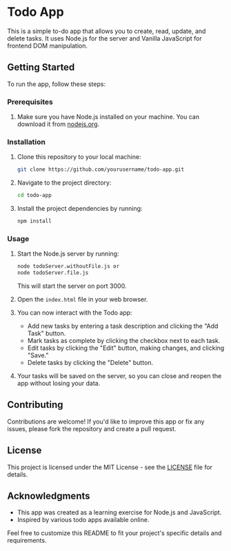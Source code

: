 
# Todo App

This is a simple to-do app that allows you to create, read, update, and delete tasks. It uses Node.js for the server and Vanilla JavaScript for frontend DOM manipulation.

## Getting Started

To run the app, follow these steps:

### Prerequisites

1. Make sure you have Node.js installed on your machine. You can download it from [nodejs.org](https://nodejs.org/).

### Installation

1. Clone this repository to your local machine:

   ```bash
   git clone https://github.com/yourusername/todo-app.git
   ```

2. Navigate to the project directory:

   ```bash
   cd todo-app
   ```

3. Install the project dependencies by running:

   ```bash
   npm install
   ```

### Usage

1. Start the Node.js server by running:

   ```bash
   node todoServer.withoutFile.js or 
   node todoServer.file.js 
   ```

   This will start the server on port 3000.

2. Open the `index.html` file in your web browser.

3. You can now interact with the Todo app:

   - Add new tasks by entering a task description and clicking the "Add Task" button.
   - Mark tasks as complete by clicking the checkbox next to each task.
   - Edit tasks by clicking the "Edit" button, making changes, and clicking "Save."
   - Delete tasks by clicking the "Delete" button.

4. Your tasks will be saved on the server, so you can close and reopen the app without losing your data.

## Contributing

Contributions are welcome! If you'd like to improve this app or fix any issues, please fork the repository and create a pull request.

## License

This project is licensed under the MIT License - see the [LICENSE](LICENSE) file for details.

## Acknowledgments

- This app was created as a learning exercise for Node.js and JavaScript.
- Inspired by various todo apps available online.

Feel free to customize this README to fit your project's specific details and requirements.
